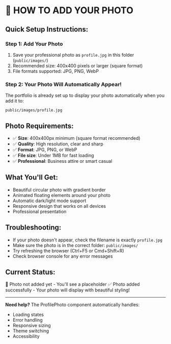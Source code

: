 # 📸 HOW TO ADD YOUR PHOTO

## Quick Setup Instructions:

### Step 1: Add Your Photo
1. Save your professional photo as `profile.jpg` in this folder (`public/images/`)
2. Recommended size: 400x400 pixels or larger (square format)
3. File formats supported: JPG, PNG, WebP

### Step 2: Your Photo Will Automatically Appear!
The portfolio is already set up to display your photo automatically when you add it to:
```
public/images/profile.jpg
```

## Photo Requirements:
- ✅ **Size**: 400x400px minimum (square format recommended)
- ✅ **Quality**: High resolution, clear and sharp
- ✅ **Format**: JPG, PNG, or WebP
- ✅ **File size**: Under 1MB for fast loading
- ✅ **Professional**: Business attire or smart casual

## What You'll Get:
- Beautiful circular photo with gradient border
- Animated floating elements around your photo
- Automatic dark/light mode support
- Responsive design that works on all devices
- Professional presentation

## Troubleshooting:
- If your photo doesn't appear, check the filename is exactly `profile.jpg`
- Make sure the photo is in the correct folder: `public/images/`
- Try refreshing the browser (Ctrl+F5 or Cmd+Shift+R)
- Check browser console for any error messages

## Current Status:
🔲 Photo not added yet - You'll see a placeholder
✅ Photo added successfully - Your photo will display with beautiful styling!

---

**Need help?** The ProfilePhoto component automatically handles:
- Loading states
- Error handling  
- Responsive sizing
- Theme switching
- Accessibility
